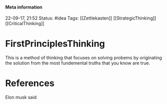 


#### Meta information
22-09-17, 21:52
Status: #idea
Tags: [[Zettlekasten]] [[StrategicThinking]] [[CriticalThinking]]





# FirstPrinciplesThinking

This is a method of thinking that focuses on solving probems by originating the solution from the most fundemental truths that you know are true.







# References
Elon musk said